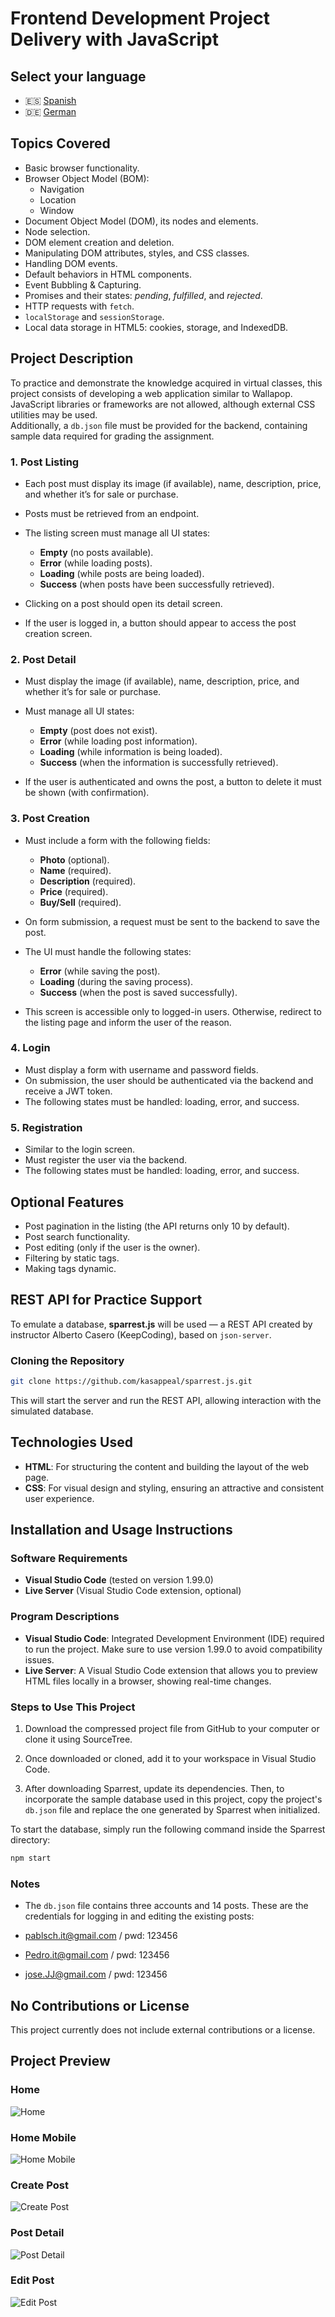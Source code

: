 # Frontend Development Project Delivery with JavaScript

## Select your language

- 🇪🇸 [Spanish](README.es.md)
- 🇩🇪 [German](README.de.md)

## Topics Covered

- Basic browser functionality.
- Browser Object Model (BOM):
  - Navigation
  - Location
  - Window
- Document Object Model (DOM), its nodes and elements.
- Node selection.
- DOM element creation and deletion.
- Manipulating DOM attributes, styles, and CSS classes.
- Handling DOM events.
- Default behaviors in HTML components.
- Event Bubbling & Capturing.
- Promises and their states: *pending*, *fulfilled*, and *rejected*.
- HTTP requests with `fetch`.
- `localStorage` and `sessionStorage`.
- Local data storage in HTML5: cookies, storage, and IndexedDB.

## Project Description

To practice and demonstrate the knowledge acquired in virtual classes, this project consists of developing a web application similar to Wallapop. JavaScript libraries or frameworks are not allowed, although external CSS utilities may be used.  
Additionally, a `db.json` file must be provided for the backend, containing sample data required for grading the assignment.

### 1. Post Listing

- Each post must display its image (if available), name, description, price, and whether it’s for sale or purchase.  
- Posts must be retrieved from an endpoint.  
- The listing screen must manage all UI states:

  - **Empty** (no posts available).
  - **Error** (while loading posts).
  - **Loading** (while posts are being loaded).
  - **Success** (when posts have been successfully retrieved).

- Clicking on a post should open its detail screen.  
- If the user is logged in, a button should appear to access the post creation screen.

### 2. Post Detail

- Must display the image (if available), name, description, price, and whether it’s for sale or purchase.  
- Must manage all UI states:

  - **Empty** (post does not exist).
  - **Error** (while loading post information).
  - **Loading** (while information is being loaded).
  - **Success** (when the information is successfully retrieved).

- If the user is authenticated and owns the post, a button to delete it must be shown (with confirmation).

### 3. Post Creation

- Must include a form with the following fields:
  - **Photo** (optional).
  - **Name** (required).
  - **Description** (required).
  - **Price** (required).
  - **Buy/Sell** (required).

- On form submission, a request must be sent to the backend to save the post.  
- The UI must handle the following states:

  - **Error** (while saving the post).
  - **Loading** (during the saving process).
  - **Success** (when the post is saved successfully).

- This screen is accessible only to logged-in users. Otherwise, redirect to the listing page and inform the user of the reason.

### 4. Login

- Must display a form with username and password fields.  
- On submission, the user should be authenticated via the backend and receive a JWT token.  
- The following states must be handled: loading, error, and success.

### 5. Registration

- Similar to the login screen.  
- Must register the user via the backend.  
- The following states must be handled: loading, error, and success.

## Optional Features

- Post pagination in the listing (the API returns only 10 by default).
- Post search functionality.
- Post editing (only if the user is the owner).
- Filtering by static tags.
- Making tags dynamic.

## REST API for Practice Support

To emulate a database, **sparrest.js** will be used — a REST API created by instructor Alberto Casero (KeepCoding), based on `json-server`.

### Cloning the Repository

```bash
git clone https://github.com/kasappeal/sparrest.js.git
```

This will start the server and run the REST API, allowing interaction with the simulated database.

## Technologies Used

- **HTML**: For structuring the content and building the layout of the web page.
- **CSS**: For visual design and styling, ensuring an attractive and consistent user experience.

## Installation and Usage Instructions

### Software Requirements

- **Visual Studio Code** (tested on version 1.99.0)
- **Live Server** (Visual Studio Code extension, optional)

### Program Descriptions

- **Visual Studio Code**: Integrated Development Environment (IDE) required to run the project. Make sure to use version 1.99.0 to avoid compatibility issues.
- **Live Server**: A Visual Studio Code extension that allows you to preview HTML files locally in a browser, showing real-time changes.

### Steps to Use This Project

1. Download the compressed project file from GitHub to your computer or clone it using SourceTree.

2. Once downloaded or cloned, add it to your workspace in Visual Studio Code.

3. After downloading Sparrest, update its dependencies. Then, to incorporate the sample database used in this project, copy the project's `db.json` file and replace the one generated by Sparrest when initialized.

To start the database, simply run the following command inside the Sparrest directory:

```bash
npm start
```

### Notes

- The `db.json` file contains three accounts and 14 posts. These are the credentials for logging in and editing the existing posts:

- [pablsch.it@gmail.com](mailto:pablsch.it@gmail.com) / pwd: 123456  
- [Pedro.it@gmail.com](mailto:Pedro.it@gmail.com) / pwd: 123456  
- [jose.JJ@gmail.com](mailto:jose.JJ@gmail.com) / pwd: 123456

## No Contributions or License

This project currently does not include external contributions or a license.

## Project Preview

### Home

![Home](../etc/preview_images/home.png)

### Home Mobile

![Home Mobile](../etc/preview_images/index_mobile.png)

### Create Post

![Create Post](../etc/preview_images/create_post.png)

### Post Detail

![Post Detail](../etc/preview_images/post_detail.png)

### Edit Post

![Edit Post](../etc/preview_images/post_edit.png)